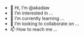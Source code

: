 - 👋 Hi, I’m @akadaw
- 👀 I’m interested in ...
- 🌱 I’m currently learning ...
- 💞️ I’m looking to collaborate on ...
- 📫 How to reach me ...

<!---
akadaw/akadaw is a ✨ special ✨ repository because its `README.md` (this file) appears on your GitHub profile.
You can click the Preview link to take a look at your changes.
--->

